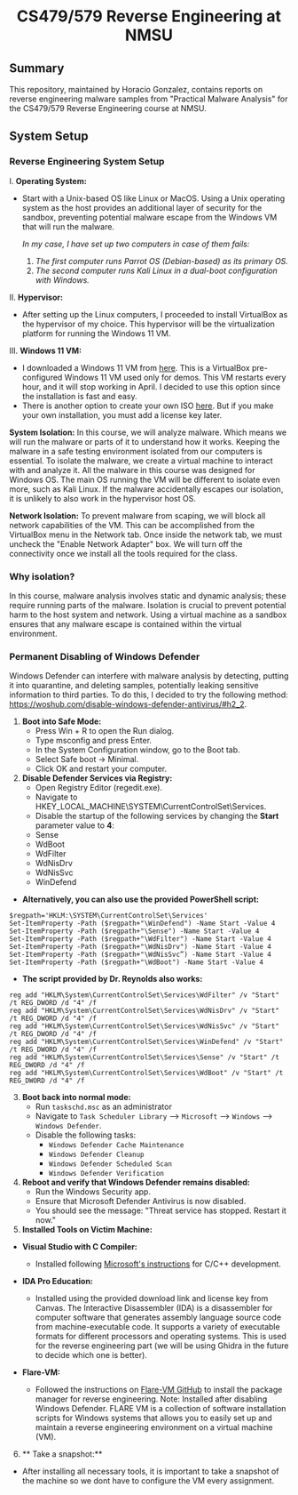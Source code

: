 <h1 align="center">  CS479/579 Reverse Engineering at NMSU </h1>

## Summary
This repository, maintained by Horacio Gonzalez, contains reports on reverse engineering malware samples from "Practical Malware Analysis" for the CS479/579 Reverse Engineering course at NMSU.


## System Setup
### Reverse Engineering System Setup

I. **Operating System:**
   - Start with a Unix-based OS like Linux or MacOS. Using a Unix operating system as the host provides an additional layer of security for the sandbox, preventing potential malware escape from the Windows VM that will run the malware.

      *In my case, I have set up two computers in case of them fails:*
      1. *The first computer runs Parrot OS (Debian-based) as its primary OS.*
      2. *The second computer runs Kali Linux in a dual-boot configuration with Windows.*
     
II. **Hypervisor:**
   - After setting up the Linux computers, I proceeded to install VirtualBox as the hypervisor of my choice. This hypervisor will be the virtualization platform for running the Windows 11 VM.

III. **Windows 11 VM:**
   - I downloaded a Windows 11 VM from [here](https://developer.microsoft.com/en-us/windows/downloads/virtual-machines/). This is a VirtualBox pre-configured Windows 11 VM used only for demos. This VM restarts every hour, and it will stop working in April. I decided to use this option since the installation is fast and easy.
   - There is another option to create your own ISO [here](https://www.microsoft.com/en-us/software-download/windows11). But if you make your own installation, you must add a license key later.

**System Isolation:** In this course, we will analyze malware. Which means we will run the malware or parts of it to understand how it works. Keeping the malware in a safe testing environment isolated from our computers is essential. To isolate the malware, we create a virtual machine to interact with and analyze it. All the malware in this course was designed for Windows OS. The main OS running the VM will be different to isolate even more, such as Kali Linux. If the malware accidentally escapes our isolation, it is unlikely to also work in the hypervisor host OS.

**Network Isolation:** To prevent malware from scaping, we will block all network capabilities of the VM. This can be accomplished from the VirtualBox menu in the Network tab. Once inside the network tab, we must uncheck the "Enable Network Adapter" box. We will turn off the connectivity once we install all the tools required for the class.

### Why isolation?

In this course, malware analysis involves static and dynamic analysis; these require running parts of the malware. Isolation is crucial to prevent potential harm to the host system and network. Using a virtual machine as a sandbox ensures that any malware escape is contained within the virtual environment.

### Permanent Disabling of Windows Defender
Windows Defender can interfere with malware analysis by detecting, putting it into quarantine, and deleting samples, potentially leaking sensitive information to third parties.
To do this, I decided to try the following method: https://woshub.com/disable-windows-defender-antivirus/#h2_2.

1. **Boot into Safe Mode:**
   - Press Win + R to open the Run dialog.
   - Type msconfig and press Enter.
   - In the System Configuration window, go to the Boot tab.
   - Select Safe boot -> Minimal.
   - Click OK and restart your computer.
2. **Disable Defender Services via Registry:**
   - Open Registry Editor (regedit.exe).
   - Navigate to HKEY_LOCAL_MACHINE\SYSTEM\CurrentControlSet\Services.
   - Disable the startup of the following services by changing the **Start** parameter value to **4**:
   - Sense
   - WdBoot
   - WdFilter
   - WdNisDrv
   - WdNisSvc
   - WinDefend
- **Alternatively, you can also use the provided PowerShell script:**
```
$regpath='HKLM:\SYSTEM\CurrentControlSet\Services'
Set-ItemProperty -Path ($regpath+"\WinDefend") -Name Start -Value 4
Set-ItemProperty -Path ($regpath+"\Sense") -Name Start -Value 4
Set-ItemProperty -Path ($regpath+"\WdFilter") -Name Start -Value 4
Set-ItemProperty -Path ($regpath+"\WdNisDrv") -Name Start -Value 4
Set-ItemProperty -Path ($regpath+"\WdNisSvc”) -Name Start -Value 4
Set-ItemProperty -Path ($regpath+"\WdBoot") -Name Start -Value 4
```
- **The script provided by Dr. Reynolds also works:**
```
reg add "HKLM\System\CurrentControlSet\Services\WdFilter" /v "Start" /t REG_DWORD /d "4" /f
reg add "HKLM\System\CurrentControlSet\Services\WdNisDrv" /v "Start" /t REG_DWORD /d "4" /f
reg add "HKLM\System\CurrentControlSet\Services\WdNisSvc" /v "Start" /t REG_DWORD /d "4" /f
reg add "HKLM\System\CurrentControlSet\Services\WinDefend" /v "Start" /t REG_DWORD /d "4" /f
reg add "HKLM\System\CurrentControlSet\Services\Sense" /v "Start" /t REG_DWORD /d "4" /f
reg add "HKLM\System\CurrentControlSet\Services\WdBoot" /v "Start" /t REG_DWORD /d "4" /f
```
3. **Boot back into normal mode:**
   - Run `taskschd.msc` as an administrator
   - Navigate to `Task Scheduler Library` --> `Microsoft` --> `Windows` --> `Windows Defender`.
   - Disable the following tasks:
      - `Windows Defender Cache Maintenance`
      - `Windows Defender Cleanup`
      - `Windows Defender Scheduled Scan`
      - `Windows Defender Verification`
4. **Reboot and verify that Windows Defender remains disabled:**
   - Run the Windows Security app.
   - Ensure that Microsoft Defender Antivirus is now disabled.
   - You should see the message: "Threat service has stopped. Restart it now."
5. **Installed Tools on Victim Machine:**

- **Visual Studio with C Compiler:**
  - Installed following [Microsoft's instructions](https://learn.microsoft.com/en-us/cpp/build/vscpp-step-0-installation?view=msvc-170) for C/C++ development.

- **IDA Pro Education:**
  - Installed using the provided download link and license key from Canvas. The Interactive Disassembler (IDA) is a disassembler for computer software that generates assembly language source code from machine-executable code. It supports a variety of executable formats for different processors and operating systems. This is used for the reverse engineering part (we will be using Ghidra in the future to decide which one is better).

- **Flare-VM:**
  - Followed the instructions on [Flare-VM GitHub](https://github.com/mandiant/flare-vm) to install the package manager for reverse engineering. Note: Installed after disabling Windows Defender. FLARE VM is a collection of software installation scripts for Windows systems that allows you to easily set up and maintain a reverse engineering environment on a virtual machine (VM).

6. ** Take a snapshot:**
- After installing all necessary tools, it is important to take a snapshot of the machine so we dont have to configure the VM every assignment.

  <br>
  <br>
  <br>
  <br>
  <br>
  
